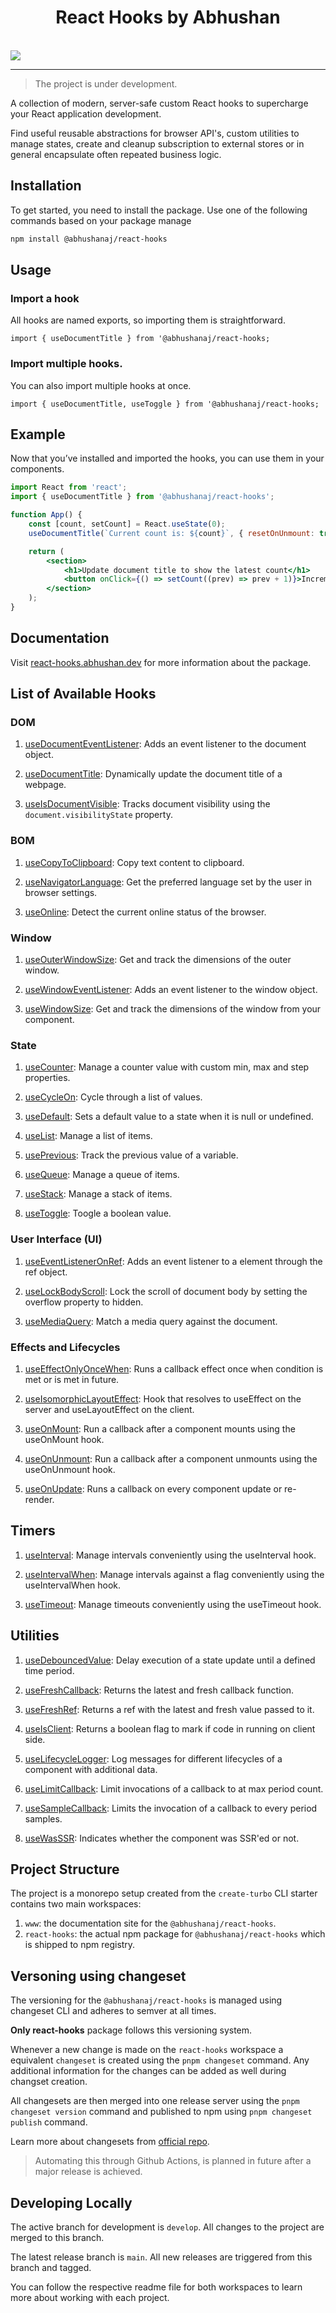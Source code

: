 <h1 align="center">React Hooks by Abhushan </h1>

</br>

<img src="./react-hooks-thumbnail.png" />

</br>

---

> The project is under development.

A collection of modern, server-safe custom React hooks to supercharge your React application development.

Find useful reusable abstractions for browser API's, custom utilities to manage states, create and cleanup subscription to external stores or in general encapsulate often repeated business logic.

## Installation

To get started, you need to install the package. Use one of the following commands based on your package manage

```bash
npm install @abhushanaj/react-hooks
```

## Usage

### Import a hook

All hooks are named exports, so importing them is straightforward.

```tsx
import { useDocumentTitle } from '@abhushanaj/react-hooks;
```

### Import multiple hooks.

You can also import multiple hooks at once.

```tsx
import { useDocumentTitle, useToggle } from '@abhushanaj/react-hooks;
```

## Example

Now that you’ve installed and imported the hooks, you can use them in your components.

```jsx
import React from 'react';
import { useDocumentTitle } from '@abhushanaj/react-hooks';

function App() {
	const [count, setCount] = React.useState(0);
	useDocumentTitle(`Current count is: ${count}`, { resetOnUnmount: true });

	return (
		<section>
			<h1>Update document title to show the latest count</h1>
			<button onClick={() => setCount((prev) => prev + 1)}>Increment Count: {count}</button>
		</section>
	);
}
```

## Documentation

Visit [react-hooks.abhushan.dev](https://react-hooks.abhushan.dev/) for more information about the package.

## List of Available Hooks

### DOM

1. [useDocumentEventListener](https://react-hooks.abhushan.dev/hooks/dom/usedocumenteventlistener/): Adds an event listener to the document object.

1. [useDocumentTitle](https://react-hooks.abhushan.dev/hooks/dom/usedocumenttitle/): Dynamically update the document title of a webpage.

1. [useIsDocumentVisible](https://react-hooks.abhushan.dev/hooks/dom/useisdocumentvisible/): Tracks document visibility using the `document.visibilityState` property.

### BOM

1. [useCopyToClipboard](https://react-hooks.abhushan.dev/hooks/bom/usecopytoclipboard/): Copy text content to clipboard.

1. [useNavigatorLanguage](https://react-hooks.abhushan.dev/hooks/bom/usenavigatorlanguage/): Get the preferred language set by the user in browser settings.

1. [useOnline](https://react-hooks.abhushan.dev/hooks/bom/useonline/): Detect the current online status of the browser.

### Window

1. [useOuterWindowSize](https://react-hooks.abhushan.dev/hooks/window/useouterwindowsize/): Get and track the dimensions of the outer window.

1. [useWindowEventListener](https://react-hooks.abhushan.dev/hooks/window/usewindoweventlistener/): Adds an event listener to the window object.

1. [useWindowSize](https://react-hooks.abhushan.dev/hooks/window/usewindowsize/): Get and track the dimensions of the window from your component.

### State

1. [useCounter](https://react-hooks.abhushan.dev/hooks/state/usecounter/): Manage a counter value with custom min, max and step properties.

1. [useCycleOn](https://react-hooks.abhushan.dev/hooks/state/usecycleon/): Cycle through a list of values.

1. [useDefault](https://react-hooks.abhushan.dev/hooks/state/usedefault/): Sets a default value to a state when it is null or undefined.

1. [useList](https://react-hooks.abhushan.dev/hooks/state/uselist/): Manage a list of items.

1. [usePrevious](https://react-hooks.abhushan.dev/hooks/state/useprevious/): Track the previous value of a variable.

1. [useQueue](https://react-hooks.abhushan.dev/hooks/state/usequeue/): Manage a queue of items.

1. [useStack](https://react-hooks.abhushan.dev/hooks/state/usestack/): Manage a stack of items.

1. [useToggle](https://react-hooks.abhushan.dev/hooks/state/usetoggle/): Toogle a boolean value.

### User Interface (UI)

1. [useEventListenerOnRef](https://react-hooks.abhushan.dev/hooks/ui/useeventlisteneronref/): Adds an event listener to a element through the ref object.

1. [useLockBodyScroll](https://react-hooks.abhushan.dev/hooks/ui/uselockbodyscroll/): Lock the scroll of document body by setting the overflow property to hidden.

1. [useMediaQuery](https://react-hooks.abhushan.dev/hooks/ui/usemediaquery/): Match a media query against the document.

### Effects and Lifecycles

1. [useEffectOnlyOnceWhen](https://react-hooks.abhushan.dev/hooks/effects-and-lifecycles/useeffectonlyoncewhen/): Runs a callback effect once when condition is met or is met in future.

1. [useIsomorphicLayoutEffect](https://react-hooks.abhushan.dev/hooks/effects-and-lifecycles/useisomorphiclayout/): Hook that resolves to useEffect on the server and useLayoutEffect on the client.

1. [useOnMount](https://react-hooks.abhushan.dev/hooks/effects-and-lifecycles/useonmount/): Run a callback after a component mounts using the useOnMount hook.

1. [useOnUnmount](https://react-hooks.abhushan.dev/hooks/effects-and-lifecycles/useonunmount/): Run a callback after a component unmounts using the useOnUnmount hook.

1. [useOnUpdate](https://react-hooks.abhushan.dev/hooks/effects-and-lifecycles/useonupdate/): Runs a callback on every component update or re-render.

## Timers

1. [useInterval](https://react-hooks.abhushan.dev/hooks/timers/useinterval/): Manage intervals conveniently using the useInterval hook.

1. [useIntervalWhen](https://react-hooks.abhushan.dev/hooks/timers/useintervalwhen/): Manage intervals against a flag conveniently using the useIntervalWhen hook.

1. [useTimeout](https://react-hooks.abhushan.dev/hooks/timers/usetimeout/): Manage timeouts conveniently using the useTimeout hook.

## Utilities

1. [useDebouncedValue](https://react-hooks.abhushan.dev/hooks/utilities/usedebouncedvalue/): Delay execution of a state update until a defined time period.

1. [useFreshCallback](https://react-hooks.abhushan.dev/hooks/utilities/usefreshcallback/): Returns the latest and fresh callback function.

1. [useFreshRef](https://react-hooks.abhushan.dev/hooks/utilities/usefreshref/): Returns a ref with the latest and fresh value passed to it.

1. [useIsClient](https://react-hooks.abhushan.dev/hooks/utilities/useisclient/): Returns a boolean flag to mark if code in running on client side.

1. [useLifecycleLogger](https://react-hooks.abhushan.dev/hooks/utilities/uselifecyclelogger/): Log messages for different lifecycles of a component with additional data.

1. [useLimitCallback](https://react-hooks.abhushan.dev/hooks/utilities/uselimitcallback/): Limit invocations of a callback to at max period count.

1. [useSampleCallback](https://react-hooks.abhushan.dev/hooks/utilities/usesamplecallback/): Limits the invocation of a callback to every period samples.

1. [useWasSSR](https://react-hooks.abhushan.dev/hooks/utilities/usewasssr/): Indicates whether the component was SSR'ed or not.

## Project Structure

The project is a monorepo setup created from the `create-turbo` CLI starter contains two main workspaces:

1. `www`: the documentation site for the `@abhushanaj/react-hooks`.
2. `react-hooks`: the actual npm package for `@abhushanaj/react-hooks` which is shipped to npm registry.

## Versoning using changeset

The versioning for the `@abhushanaj/react-hooks` is managed using changeset CLI and adheres to semver at all times.

**Only react-hooks** package follows this versioning system.

Whenever a new change is made on the `react-hooks` workspace a equivalent `changeset` is created using the `pnpm changeset` command. Any additional information for the changes can be added as well during changset creation.

All changesets are then merged into one release server using the `pnpm changeset version` command and published to npm using `pnpm changeset publish` command.

Learn more about changesets from [official repo](https://github.com/changesets/changesets).

> Automating this through Github Actions, is planned in future after a major release is achieved.

## Developing Locally

The active branch for development is `develop`. All changes to the project are merged to this branch.

The latest release branch is `main`. All new releases are triggered from this branch and tagged.

You can follow the respective readme file for both workspaces to learn more about working with each project.
